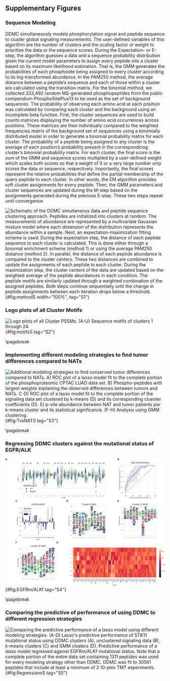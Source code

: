 ## Supplementary Figures

<!-- (Supp. Figure 1) -->
### Sequence Modeling

DDMC simultaneously models phosphorylation signal and peptide sequence to cluster global signaling measurements. The user-defined variables of this algorithm are the number of clusters and the scaling factor or weight to prioritize the data or the sequence scores. During the Expectation– or E-step, the algorithm guesses a data and a sequence probability distribution given the current model parameters to assign every peptide into a cluster based on its maximum likelihood estimation. That is, the GMM generates the probabilities of each phosphosite being assigned to every cluster according to its log-transformed abundance. In the PAM250 method, the average distance between a peptide’s sequence and each of those within a cluster are calculated using the transition matrix. For the binomial method, we collected 333,492 random MS-generated phosphopeptides from the public compendium PhosphoSitePlus13 to be used as the set of background sequences. The probability of observing each amino acid at each position was calculated by comparing each cluster and the background using an incomplete beta function. First, the cluster sequences are used to build counts matrices displaying the number of amino acid occurrences across positions. These matrices are then individually compared to the weighted frequencies matrix of the background set of sequences using a binomially distributed model in order to generate a binomial probability matrix for each cluster. The probability of a peptide being assigned to any cluster is the average of each position’s probability present in the correspondinog cluster’s binomial probability matrix. For each cluster, the final score is the sum of the GMM and sequence scores multiplied by a user-defined weight which scales both scores so that a weight of 0 or a very large number only scores the data or sequence, respectively. Importantly, the final scores represent the relative probabilities that define the partial membership of the query peptide to each cluster. In other words, the EM algorithm provides soft cluster assignments for every peptide. Then, the GMM parameters and cluster sequences are updated during the M-step based on the assignments generated during the previous E-step. These two steps repeat until convergence.

![**Schematic of the DDMC simultaneous data and peptide sequence clustering approach.** Peptides are initialized into clusters at random. The measurements of abundance are represented by a multivariate Gaussian mixture model where each dimension of the distribution represents the abundance within a sample. Next, an expectation-maximization fitting scheme is used. During the expectation step, the distance of each peptide sequence to each cluster is calculated. This is done either through a binomial enrichment scheme (method 1) or using the average PAM250 distance (method 2). In parallel, the distance of each peptide abundance is compared to the cluster centers. These two distances are combined to update the assignments of each peptide to each cluster. During the maximization step, the cluster centers of the data are updated based on the weighted average of the peptide abundances in each condition. The peptide motifs are similarly updated through a weighted combination of the assigned peptides. Both steps continue sequentially until the change in peptide assignments between each iteration drops below a threshold.](EM_diagram.svg){#fig:methodS width="100%", tag="S1"}


<!-- (Supp. Figure 2) -->
### Logo plots of all Cluster Motifs

![**Logo plots of all Cluster PSSMs.** (A-U) Sequence motifs of clusters 1 through 24.](figureMS2.svg){#fig:motifsS tag="S2"}

\pagebreak

<!-- (Supp. Figure 3) -->
### Implementing different modeling strategies to find tumor differences compared to NATs

![**Additional modeling strategies to find conserved tumor differences compared to NATs.** A) ROC plot of a lasso model fit to the complete portion of the phosphoproteomic CPTAC LUAD data set. B) Phospho-peptides with largest weights explaining the observed differences between tumors and NATs. C-D) ROC plot of a lasso model fit to the complete portion of the signaling data set clustered by k-means (D) and its corresponding cluester coefficients (D). E) p-site abundance between NAT and tumor patients per k-means cluster and its statistical significance. (F-H) Analysis using GMM clustering.](figureMS3.svg){#fig:TvsNATS tag="S3"}

\pagebreak

<!-- (Supp. Figure 4) -->
### Regressing DDMC clusters against the mutational status of EGFR/ALK

![**Prediction of patient samples harboring EGFR mutations or ALK fusions (EGFRm/ALKf).** A) Phosphorylation signal of DDMC clusters grouped by EGFRm/ALKf mutantants and WT samples. Its statistical significance is indicated on the top part of the plot via a series of Mann Whitney rank test. B) ROC plot of the lasso model fit to the DDMC clusters. (D-G) Logo plots of the sequence motifs for clusters 2, 13, 20, and 23. H) Prediction of upstream kinases corresponding to the aforementioned clusters.](figureMS4.svg){#fig:EGFRm/ALKf tag="S4"}

\pagebreak

<!-- (Supp. Figure 5) -->
### Comparing the predictive of performance of using DDMC to different regression strategies

![**Comparing the predictive performance of a lasso model using different modeling strategies.** (A-D) Lasso's predictive performance of STK11 mutational status using DDMC clusters (A), unclustered signaling data (B), k-means clusters (C) and GMM clusters (D). Predictive performance of a lasso model regressed against EGFRm/ALKf mutational status. Note that a complete portion of the entire data set containing 1311 peptides was used for every modeling strategy other than DDMC. DDMC was fit to 30561 peptides that include at least a minimum of 2 10-plex TMT experiments.](figureMS5.svg){#fig:RegressionsS tag="S5"}